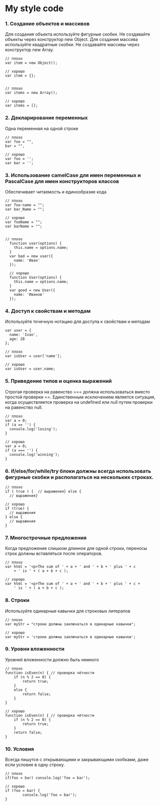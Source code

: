 # My style code

### 1. Создание объектов и массивов
Для создания объекта используйте фигурные скобки. Не создавайте объекты через конструктор new Object. Для создания массива используйте квадратные скобки. Не создавайте массивы через конструктор new Array.
```
// плохо
var item = new Object();

// хорошо
var item = {};


// плохо
var items = new Array();

// хорошо
var items = [];
```

### 2. Декларирование переменных 
Одна переменная на одной строке
```
// плохо
var foo = "",
bar = "",

// хорошо
var foo = '';
var bar = '';
```

### 3. Использование camelCase для имен переменных и PascalCase для имен конструкторов классов
Обеспечивает читаемость и единообразие кода
```
// плохо
var foo-name = "";
var bar_Name = "";

// хорошо
var fooName = "";
var barName = "";


// плохо
  function user(options) {
    this.name = options.name;
  }
  var bad = new user({
    name: 'Иван'
  });

  // хорошо
  function User(options) {
    this.name = options.name;
  }
  var good = new User({
    name: 'Иванов'
  });
```

### 4. Доступ к свойствам и методам
Используйте точечную нотацию для доступа к свойствам и методам
```
var user = {
  name: 'Ivan',
  age: 28
};

// плохо
var isUser = user['name'];

// хорошо
var isUser = user.name;
```

### 5. Приведение типов и оценка выражений
Строгая проверка на равенство \=== должна использоваться вместо простой проверки ==\. Единственным исключением является ситуация, когда осуществляется проверка на undefined или null путем проверки на равенство null.
```
// плохо
var a = 0;
if (a == '') {
  console.log('losing');
}

// хорошо
var a = 0;
if (a === '') {
  console.log('winning');
}
```

### 6. if/else/for/while/try блоки должны всегда использовать фигурные скобки и располагаться на нескольких строках.
```
// плохо
if ( true ) {  // выражения} else {
  // выражения}

// хорошо
if (true) {
  // выражения
} else {
  // выражения
}
```

### 7. Многострочные предложения
Когда предложение слишком длинное для одной строки, переносы строк должны вставляться после операторов.
```
// плохо
var html = '<p>The sum of ' + a + ' and ' + b + ' plus ' + c
    + ' is ' + ( a + b + c );
 
// хорошо
var html = '<p>The sum of ' + a + ' and ' + b + ' plus ' + c +
    ' is ' + ( a + b + c );
```

### 8. Строки
Используйте одинарные кавычки для строковых литералов
```
// плохо
var myStr = "строки должны заключаться в одинарные кавычки";

// хорошо
var myStr = 'строки должны заключаться в одинарные кавычки';
```

### 9. Уровни вложенности
Уровней вложенности должно быть немного
```
// плохо
function isEven(n) { // проверка чётности
    if (n % 2 == 0) {
        return true;
    }
    else {
        return false;
    }
}

// хорошо
function isEven(n) { // проверка чётности
    if (n % 2 == 0) {
        return true;
    }
    return false;
}
```

### 10. Условия
Всегда пишутся с открывающими и закрывающими скобками, даже если условие в одну строку.
```
// плохо
if(foo = bar) console.log('foo = bar');

// хорошо
if (foo = bar) {
        console.log('foo = bar');
}
```
